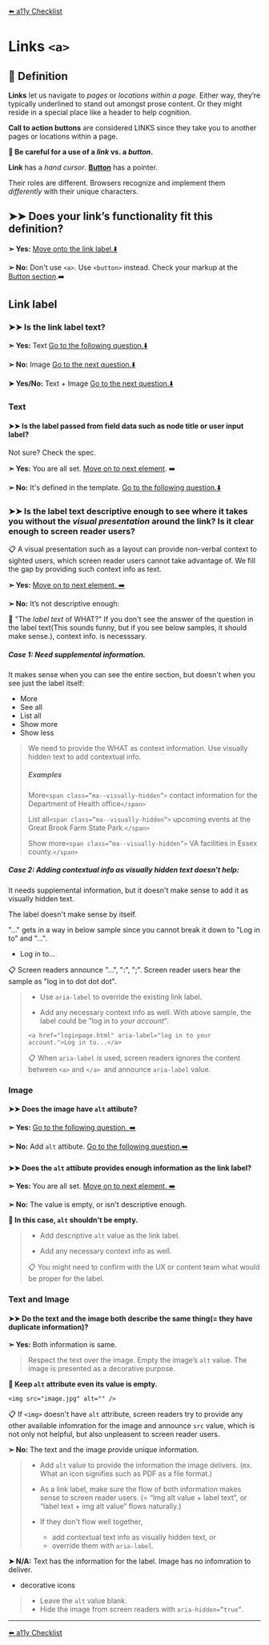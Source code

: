 [⬅️ a11y Checklist](a11y-checklist.md)

# Links `<a>`

## 📖 Definition

**Links** let us navigate to *pages* or *locations within a page*. Either way, they’re typically underlined to stand out amongst prose content. Or they might reside in a special place like a header to help cognition.

**Call to action buttons** are considered LINKS since they take you to another pages or locations within a page.

**🛑 Be careful for a use of a *link* vs. a *button*.**

**Link** has a *hand cursor*.  **[Button](buttons.md)** has a pointer.
  
Their roles are different. Browsers recognize and implement them *differently* with their unique characters.

## ➤➤ Does your link’s functionality fit this definition?

**➣ Yes:** [Move onto the link label.⬇️](#link-label) 

**➢ No:** Don't use `<a>`. Use `<button>` instead. Check your markup at the [Button section](buttons.md).➡️


<a name="link-label"></a>
## Link label

### ➤➤ Is the link label text?

**➣ Yes:** Text [Go to the following question.⬇️](#text)

**➢ No:** Image [Go to the next question.⬇️](#image)

**➤ Yes/No:** Text + Image [Go to the next question.⬇️](#text-image)

 
<a name="text"></a>
### Text 

#### ➤➤ Is the label passed from field data such as node title or user input label?

<!-- TODO: Need more info as actionable items. -->
Not sure? Check the spec.

<!-- 
sample link label in the comp if the link takes you to a content page created by authors, or programmatically generated page. If it meets the first one, "Yes".
-->

**➣ Yes:**  You are all set. [Move on to next element](ally-checklist.md). ➡️

**➢ No:**  It's defined in the template. [Go to the following question.⬇️](#link-context)

<a name="link-context"></a> 
### ➤➤ Is the label text descriptive enough to see where it takes you without the *visual presentation* around the link? Is it clear enough to screen reader users?

📋 A visual presentation such as a layout can provide non-verbal context to sighted users, which screen reader users cannot take advantage of. We fill the gap by providing such context info as text.

**➣ Yes:** [Move on to next element. ➡️](a11y-checklist.md)

**➢ No:**  It’s not descriptive enough: 

🤔 "The *label text* of WHAT?" If you don't see the answer of the question in the label text(This sounds funny, but if you see below samples, it should make sense.), context info. is necesssary.

##### Case 1: Need supplemental information.

It makes sense when you can see the entire section, but doesn't when you see just the label itself:

- More
- See all
- List all
- Show more
- Show less

> We need to provide the WHAT as context information. Use visually hidden text to add contextual info.
> 
> ##### Examples
> More`<span class=”ma--visually-hidden”>` contact information for the Department of Health office`</span>`
> 
> List all`<span class=”ma--visually-hidden”>` upcoming events at the Great Brook Farm State Park.`</span>`
> 
> Show more`<span class=”ma--visually-hidden”>` VA facilities in Essex county.`</span>`


##### Case 2: Adding contextual info as visually hidden text doesn't help:

It needs supplemental information, but it doesn't make sense to add it as visually hidden text.

The label doesn't make sense by itself. 

"..." gets in a way in below sample since you cannot break it down to "Log in to" and "...". 

- Log in to...

📋 Screen readers announce "...", ":", ";". Screen reader users hear the sample as "log in to dot dot dot".


> - Use `aria-label` to override the existing link label. 
> 
> - Add any necessary context info as well. With above sample, the label could be "log in to *your account*". 
> 
> ```
> <a href="loginpage.html" aria-label="log in to your account.">Log in to...</a>
> ```
> 
> 📋 When `aria-label` is used, screen readers ignores the content between `<a>` and `</a> `and announce `aria-label` value.


<a name="image"></a>
### Image

#### ➤➤ Does the image have `alt` attibute?

**➣ Yes:** [Go to the following question. ➡️](#alt)

**➢ No:**  Add `alt` attibute. [Go to the following question.➡️](#alt)

<a name="alt"></a>
#### ➤➤ Does the `alt` attibute provides enough information as the link label?

**➣ Yes:** You are all set. [Move on to next element. ➡️](a11y-checklist.md)

**➢ No:** The value is empty, or isn't descriptive enough. 

**🛑 In this case, `alt` shouldn't be empty.**

> - Add descriptive `alt` value as the link label.
> 
> - Add any necessary context info as well.
> 
> 📋 You might need to confirm with the UX or content team what would be proper for the label.

<a name="text-image"></a>
### Text and Image

#### ➤➤ Do the text and the image both describe the same thing(= they have duplicate information)?

**➣ Yes:** Both information is same.

> Respect the text over the image. Empty the image’s `alt` value.
> The image is presented as a decorative purpose.

**🛑 Keep `alt` attribute even its value is empty.**

```<img src="image.jpg" alt="" />```

📋 If `<img>` doesn't have `alt` attribute, screen readers try to provide any other available infomration for the image and announce `src` value, which is not only not helpful, but also unpleasent to screen reader users.

**➢ No:** The text and the image provide unique information.

> - Add `alt` value to provide the information the image delivers. (ex. What an icon signifies such as PDF as a file format.)
> 
> - As a link label, make sure the flow of both information makes sense to screen reader users. (= “Img alt value + label text”, or “label text + img alt value” flows naturally.)
> 
> - If they don't flow well together, 
>     - add contextual text info as visually hidden text, or
>     - override them with `aria-label`.
    
**➤ N/A:** Text has the information for the label. Image has no infomration to deliver.

- decorative icons

> - Leave the `alt` value blank.
> - Hide the image from screen readers with `aria-hidden=”true”`.
<!-- TODO:  Add more info for aria-hidden use cases. -->

---
[⬅️ a11y Checklist](a11y-checklist.md)